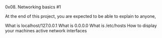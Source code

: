 0x08. Networking basics #1

At the end of this project, you are expected to be able to explain to anyone,

What is localhost/127.0.0.1
What is 0.0.0.0
What is /etc/hosts
How to display your machines active network interfaces
